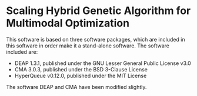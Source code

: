 # Scaling Hybrid Genetic Algorithm for Multimodal Optimization

This software is based on three software packages, which are included in this software in order make it a stand-alone software. The software included are:

  * DEAP 1.3.1, published under the GNU Lesser General Public License v3.0
  * CMA 3.0.3, published under the BSD 3-Clause License
  * HyperQueue v0.12.0, published under the MIT License

The software DEAP and CMA have been modified slightly.
